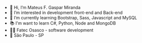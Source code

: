 - 👋 Hi, I’m Mateus F. Gaspar Miranda
- 👀 I’m interested in development front-end and Back-end
- 🌱 I’m currently learning Bootstrap, Sass, Javascript and MySQL
- 📚 I'm want to learn C#, Python, Node and MongoDB
- 👨‍🎓 Fatec Osasco - software development
- 🚩 São Paulo - SP

<!---
MateusFGM/MateusFGM is a ✨ special ✨ repository because its `README.md` (this file) appears on your GitHub profile.
You can click the Preview link to take a look at your changes.
--->
